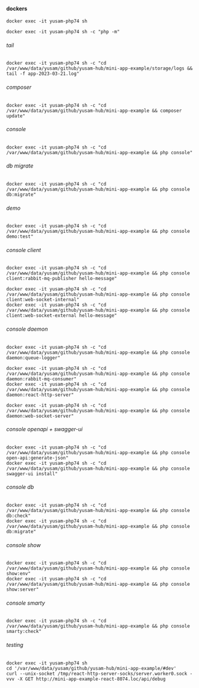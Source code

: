 #### dockers

    docker exec -it yusam-php74 sh

    docker exec -it yusam-php74 sh -c "php -m"

###### tail

    docker exec -it yusam-php74 sh -c "cd /var/www/data/yusam/github/yusam-hub/mini-app-example/storage/logs && tail -f app-2023-03-21.log"

###### composer

    docker exec -it yusam-php74 sh -c "cd /var/www/data/yusam/github/yusam-hub/mini-app-example && composer update"

###### console

    docker exec -it yusam-php74 sh -c "cd /var/www/data/yusam/github/yusam-hub/mini-app-example && php console"

###### db migrate

    docker exec -it yusam-php74 sh -c "cd /var/www/data/yusam/github/yusam-hub/mini-app-example && php console db:migrate"

###### demo

    docker exec -it yusam-php74 sh -c "cd /var/www/data/yusam/github/yusam-hub/mini-app-example && php console demo:test"

###### console client

    docker exec -it yusam-php74 sh -c "cd /var/www/data/yusam/github/yusam-hub/mini-app-example && php console client:rabbit-mq-publisher hello-message"

    docker exec -it yusam-php74 sh -c "cd /var/www/data/yusam/github/yusam-hub/mini-app-example && php console client:web-socket-internal"
    docker exec -it yusam-php74 sh -c "cd /var/www/data/yusam/github/yusam-hub/mini-app-example && php console client:web-socket-external hello-message"

###### console daemon

    docker exec -it yusam-php74 sh -c "cd /var/www/data/yusam/github/yusam-hub/mini-app-example && php console daemon:queue-logger"

    docker exec -it yusam-php74 sh -c "cd /var/www/data/yusam/github/yusam-hub/mini-app-example && php console daemon:rabbit-mq-consumer"
    docker exec -it yusam-php74 sh -c "cd /var/www/data/yusam/github/yusam-hub/mini-app-example && php console daemon:react-http-server"

    docker exec -it yusam-php74 sh -c "cd /var/www/data/yusam/github/yusam-hub/mini-app-example && php console daemon:web-socket-server"

###### console openapi + swagger-ui

    docker exec -it yusam-php74 sh -c "cd /var/www/data/yusam/github/yusam-hub/mini-app-example && php console open-api:generate-json"
    docker exec -it yusam-php74 sh -c "cd /var/www/data/yusam/github/yusam-hub/mini-app-example && php console swagger-ui install"

###### console db

    docker exec -it yusam-php74 sh -c "cd /var/www/data/yusam/github/yusam-hub/mini-app-example && php console db:check"
    docker exec -it yusam-php74 sh -c "cd /var/www/data/yusam/github/yusam-hub/mini-app-example && php console db:migrate"

###### console show

    docker exec -it yusam-php74 sh -c "cd /var/www/data/yusam/github/yusam-hub/mini-app-example && php console show:env"
    docker exec -it yusam-php74 sh -c "cd /var/www/data/yusam/github/yusam-hub/mini-app-example && php console show:server"

###### console smarty

    docker exec -it yusam-php74 sh -c "cd /var/www/data/yusam/github/yusam-hub/mini-app-example && php console smarty:check"

###### testing

    docker exec -it yusam-php74 sh
    cd '/var/www/data/yusam/github/yusam-hub/mini-app-example/#dev'
    curl --unix-socket /tmp/react-http-server-socks/server.worker0.sock -vvv -X GET http://mini-app-example-react-8074.loc/api/debug